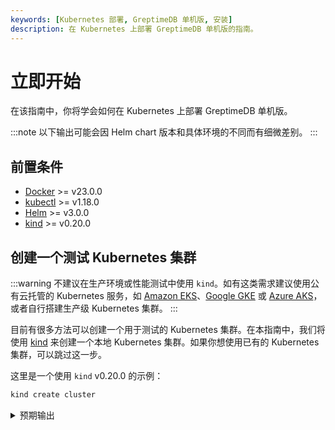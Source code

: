 ```yaml
---
keywords: [Kubernetes 部署, GreptimeDB 单机版, 安装]
description: 在 Kubernetes 上部署 GreptimeDB 单机版的指南。
---
```


# 立即开始

在该指南中，你将学会如何在 Kubernetes 上部署 GreptimeDB 单机版。

:::note
以下输出可能会因 Helm chart 版本和具体环境的不同而有细微差别。
:::

## 前置条件

- [Docker](https://docs.docker.com/get-started/get-docker/) >= v23.0.0
- [kubectl](https://kubernetes.io/docs/tasks/tools/install-kubectl/) >= v1.18.0
- [Helm](https://helm.sh/docs/intro/install/) >= v3.0.0
- [kind](https://kind.sigs.k8s.io/docs/user/quick-start/) >= v0.20.0

## 创建一个测试 Kubernetes 集群

:::warning
不建议在生产环境或性能测试中使用 `kind`。如有这类需求建议使用公有云托管的 Kubernetes 服务，如 [Amazon EKS](https://aws.amazon.com/eks/)、[Google GKE](https://cloud.google.com/kubernetes-engine/) 或 [Azure AKS](https://azure.microsoft.com/en-us/services/kubernetes-service/)，或者自行搭建生产级 Kubernetes 集群。
:::

目前有很多方法可以创建一个用于测试的 Kubernetes 集群。在本指南中，我们将使用 [kind](https://kind.sigs.k8s.io/docs/user/quick-start/) 来创建一个本地 Kubernetes 集群。如果你想使用已有的 Kubernetes 集群，可以跳过这一步。

这里是一个使用 `kind` v0.20.0 的示例：

```bash
kind create cluster
```

<details>
  <summary>预期输出</summary>
```bash
Creating cluster "kind" ...
 ✓ Ensuring node image (kindest/node:v1.27.3) 🖼
 ✓ Preparing nodes 📦
 ✓ Writing configuration 📜
 ✓ Starting control-plane 🕹️
 ✓ Installing CNI 🔌
 ✓ Installing StorageClass 💾
Set kubectl context to "kind-kind"
You can now use your cluster with:

kubectl cluster-info --context kind-kind

Thanks for using kind! 😊
```
</details>

使用以下命令检查集群的状态：

```bash
kubectl cluster-info
```

<details>
  <summary>预期输出</summary>
```bash
Kubernetes control plane is running at https://127.0.0.1:60495
CoreDNS is running at https://127.0.0.1:60495/api/v1/namespaces/kube-system/services/kube-dns:dns/proxy

To further debug and diagnose cluster problems, use 'kubectl cluster-info dump'.
```
</details>

:::note
中国大陆用户如有网络访问问题，可使用 Greptime 提供的位于阿里云镜像仓库的 `kindest/node:v1.27.3` 镜像：

```bash
kind create cluster --image greptime-registry.cn-hangzhou.cr.aliyuncs.com/kindest/node:v1.27.3
```
:::

## 添加 Greptime Helm 仓库

:::note
中国大陆用户如有网络访问问题，可跳过这一步骤并直接参考下一步中使用阿里云 OCI 镜像仓库的方式。采用这一方式将无需手动添加 Helm 仓库。
:::

我们提供了 GreptimeDB Operator 和 GreptimeDB 集群的[官方 Helm 仓库](https://github.com/GreptimeTeam/helm-charts)。你可以通过运行以下命令来添加仓库：

```bash
helm repo add greptime https://greptimeteam.github.io/helm-charts/
helm repo update
```

检查 Greptime Helm 仓库中的 charts：

```bash
helm search repo greptime/greptimedb-standalone
```

<details>
  <summary>Expected Output</summary>
```bash
NAME                          	CHART VERSION	APP VERSION	DESCRIPTION
greptime/greptimedb-standalone	0.1.53       	0.14.3     	A Helm chart for deploying standalone greptimedb
```
</details>


## 安装 GreptimeDB 单机版

### 基础安装

使用默认配置快速安装:

```bash
helm upgrade --install greptimedb-standalone greptime/greptimedb-standalone -n default
```

<details>
  <summary>Expected Output</summary>
```bash
Release "greptimedb-standalone" does not exist. Installing it now.
NAME: greptimedb-standalone
LAST DEPLOYED: Mon May 26 08:06:54 2025
NAMESPACE: default
STATUS: deployed
REVISION: 1
TEST SUITE: None
NOTES:
***********************************************************************
 Welcome to use greptimedb-standalone
 Chart version: 0.1.53
 GreptimeDB Standalone version: 0.14.3
***********************************************************************

Installed components:
* greptimedb-standalone

The greptimedb-standalone is starting, use `kubectl get statefulset greptimedb-standalone -n default` to check its status.
```
</details>

```bash
kubectl get pod -n default
```

<details>
  <summary>Expected Output</summary>
```bash
NAME                      READY   STATUS    RESTARTS   AGE
greptimedb-standalone-0   1/1     Running   0          40s
```
</details>

### 自定义安装

创建自定义配置文件 `values.yaml`:

```yaml
resources:
  requests:
    cpu: "2"
    memory: "4Gi"
  limits:
    cpu: "4"
    memory: "8Gi"
```

更多配置选项请参考 [文档](https://github.com/GreptimeTeam/helm-charts/tree/main/charts/greptimedb-standalone).

使用自定义配置安装:

```bash
helm upgrade --install greptimedb-standalone greptime/greptimedb-standalone \
  --values values.yaml \
  --namespace default
```

<details>
  <summary>Expected Output</summary>
```bash
Release "greptimedb-standalone" has been upgraded. Happy Helming!
NAME: greptimedb-standalone
LAST DEPLOYED: Mon May 26 08:18:27 2025
NAMESPACE: default
STATUS: deployed
REVISION: 2
TEST SUITE: None
NOTES:
***********************************************************************
 Welcome to use greptimedb-standalone
 Chart version: 0.1.53
 GreptimeDB Standalone version: 0.14.3
***********************************************************************

Installed components:
* greptimedb-standalone

The greptimedb-standalone is starting, use `kubectl get statefulset greptimedb-standalone -n default` to check its status.
```
</details>

```bash
kubectl get pod -n default
```

<details>
  <summary>Expected Output</summary>
```bash
NAME                      READY   STATUS    RESTARTS   AGE
greptimedb-standalone-0   1/1     Running   0          3s
```
</details>

## 访问 GreptimeDB

安装完成后，您可以通过以下方式访问 GreptimeDB:

### MySQL 协议

```bash
kubectl port-forward svc/greptimedb-standalone 4002:4002 -n default > connections.out &
```

```bash
mysql -h 127.0.0.1 -P 4002
```

<details>
  <summary>Expected Output</summary>
```bash
Welcome to the MariaDB monitor.  Commands end with ; or \g.
Your MySQL connection id is 8
Server version: 8.4.2 Greptime

Copyright (c) 2000, 2018, Oracle, MariaDB Corporation Ab and others.

Type 'help;' or '\h' for help. Type '\c' to clear the current input statement.

MySQL [(none)]>
```
</details>

### PostgreSQL 协议

```bash
kubectl port-forward svc/greptimedb-standalone 4003:4003 -n default > connections.out &
```

```bash
psql -h 127.0.0.1 -p 4003 -d public
```

<details>
  <summary>Expected Output</summary>
```bash
psql (15.12, server 16.3-greptimedb-0.14.3)
WARNING: psql major version 15, server major version 16.
         Some psql features might not work.
Type "help" for help.

public=>
```
</details>

### HTTP 协议

```bash
kubectl port-forward svc/greptimedb-standalone 4000:4000 -n default > connections.out &
```
```bash
curl -X POST \
  -d 'sql=show tables' \
  http://localhost:4000/v1/sql
```

<details>
  <summary>Expected Output</summary>
```bash
{"output":[{"records":{"schema":{"column_schemas":[{"name":"Tables","data_type":"String"}]},"rows":[["numbers"]],"total_rows":1}}],"execution_time_ms":5}[root
```
</details>

## 卸载

删除 GreptimeDB 单机版:

```bash
helm uninstall greptimedb-standalone -n default
```

```bash
kubectl delete pvc -l app.kubernetes.io/instance=greptimedb-standalone -n default
```
